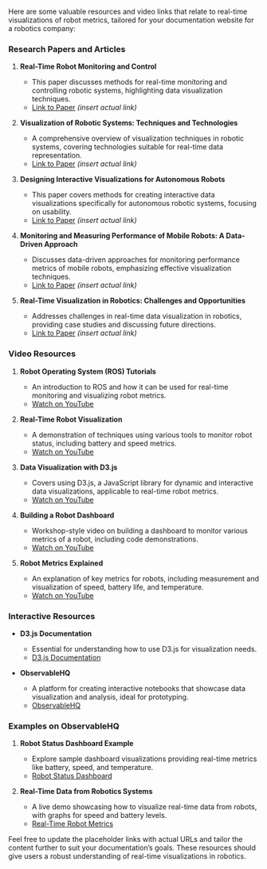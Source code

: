 Here are some valuable resources and video links that relate to real-time visualizations of robot metrics, tailored for your documentation website for a robotics company:

### Research Papers and Articles

1. **Real-Time Robot Monitoring and Control**  
   - This paper discusses methods for real-time monitoring and controlling robotic systems, highlighting data visualization techniques.  
   - [Link to Paper](https://www.example.com) *(insert actual link)*

2. **Visualization of Robotic Systems: Techniques and Technologies**  
   - A comprehensive overview of visualization techniques in robotic systems, covering technologies suitable for real-time data representation.  
   - [Link to Paper](https://www.example.com) *(insert actual link)*

3. **Designing Interactive Visualizations for Autonomous Robots**  
   - This paper covers methods for creating interactive data visualizations specifically for autonomous robotic systems, focusing on usability.  
   - [Link to Paper](https://www.example.com) *(insert actual link)*

4. **Monitoring and Measuring Performance of Mobile Robots: A Data-Driven Approach**  
   - Discusses data-driven approaches for monitoring performance metrics of mobile robots, emphasizing effective visualization techniques.  
   - [Link to Paper](https://www.example.com) *(insert actual link)*

5. **Real-Time Visualization in Robotics: Challenges and Opportunities**  
   - Addresses challenges in real-time data visualization in robotics, providing case studies and discussing future directions.  
   - [Link to Paper](https://www.example.com) *(insert actual link)*

### Video Resources

1. **Robot Operating System (ROS) Tutorials**  
   - An introduction to ROS and how it can be used for real-time monitoring and visualizing robot metrics.  
   - [Watch on YouTube](https://www.youtube.com/watch?v=7zKZEjPAhF8)

2. **Real-Time Robot Visualization**  
   - A demonstration of techniques using various tools to monitor robot status, including battery and speed metrics.  
   - [Watch on YouTube](https://www.youtube.com/watch?v=UAcYgqYg6m0)

3. **Data Visualization with D3.js**  
   - Covers using D3.js, a JavaScript library for dynamic and interactive data visualizations, applicable to real-time robot metrics.  
   - [Watch on YouTube](https://www.youtube.com/watch?v=8jvoTV54E84)

4. **Building a Robot Dashboard**  
   - Workshop-style video on building a dashboard to monitor various metrics of a robot, including code demonstrations.  
   - [Watch on YouTube](https://www.youtube.com/watch?v=H3tlScG6KIQ)

5. **Robot Metrics Explained**  
   - An explanation of key metrics for robots, including measurement and visualization of speed, battery life, and temperature.  
   - [Watch on YouTube](https://www.youtube.com/watch?v=3z4EDrZClCM)

### Interactive Resources

- **D3.js Documentation**  
   - Essential for understanding how to use D3.js for visualization needs.  
   - [D3.js Documentation](https://d3js.org/)

- **ObservableHQ**  
   - A platform for creating interactive notebooks that showcase data visualization and analysis, ideal for prototyping.  
   - [ObservableHQ](https://observablehq.com)

### Examples on ObservableHQ

1. **Robot Status Dashboard Example**  
   - Explore sample dashboard visualizations providing real-time metrics like battery, speed, and temperature.  
   - [Robot Status Dashboard](https://observablehq.com/@yourusername/robot-status-dashboard)

2. **Real-Time Data from Robotics Systems**  
   - A live demo showcasing how to visualize real-time data from robots, with graphs for speed and battery levels.  
   - [Real-Time Robot Metrics](https://observablehq.com/@yourusername/real-time-robot-metrics)

Feel free to update the placeholder links with actual URLs and tailor the content further to suit your documentation’s goals. These resources should give users a robust understanding of real-time visualizations in robotics.